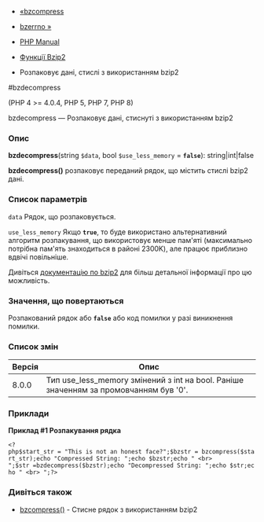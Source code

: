 - [«bzcompress](function.bzcompress.md)
- [bzerrno »](function.bzerrno.md)

- [PHP Manual](index.md)
- [Функції Bzip2](ref.bzip2.md)
- Розпаковує дані, стислі з використанням bzip2

#bzdecompress

(PHP 4 \>= 4.0.4, PHP 5, PHP 7, PHP 8)

bzdecompress — Розпаковує дані, стиснуті з використанням bzip2

### Опис

**bzdecompress**(string `$data`, bool `$use_less_memory` = **`false`**):
string\|int\|false

**bzdecompress()** розпаковує переданий рядок, що містить стислі
bzip2 дані.

### Список параметрів

`data`
Рядок, що розпаковується.

`use_less_memory`
Якщо **`true`**, то буде використано альтернативний алгоритм
розпакування, що використовує менше пам'яті (максимально потрібна пам'ять
знаходиться в районі 2300K), але працює приблизно вдвічі повільніше.

Дивіться [документацію по bzip2](https://www.sourceware.org/bzip2/)
для більш детальної інформації про цю можливість.

### Значення, що повертаються

Розпакований рядок або **`false`** або код помилки у разі
виникнення помилки.

### Список змін

| Версія | Опис                                                                                  |
| ------ | ------------------------------------------------------------------------------------- |
| 8.0.0  | Тип use_less_memory змінений з int на bool. Раніше значенням за промовчанням був '0'. |

### Приклади

**Приклад #1 Розпакування рядка**

` <?php$start_str = "This is not an honest face?";$bzstr = bzcompress($start_str);echo "Compressed String: ";echo $bzstr;echo "
<br>
";$str =bzdecompress($bzstr);echo "Decompressed String: ";echo $str;echo "
<br>
";?> `

### Дивіться також

- [bzcompress()](function.bzcompress.md) - Стисне рядок з
використанням bzip2
